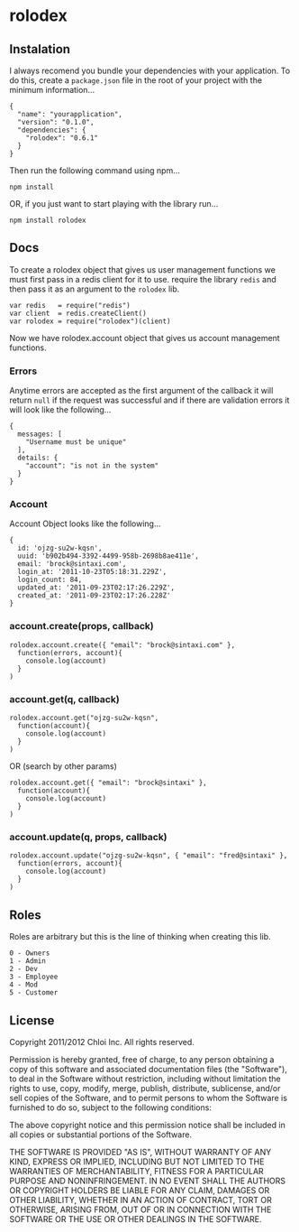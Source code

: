 # rolodex

## Instalation

I always recomend you bundle your dependencies with your application. To do
this, create a `package.json` file in the root of your project with the
minimum information...

    {
      "name": "yourapplication",
      "version": "0.1.0",
      "dependencies": {
        "rolodex": "0.6.1"
      }
    }

Then run the following command using npm...

    npm install

OR, if you just want to start playing with the library run...

    npm install rolodex

## Docs

To create a rolodex object that gives us user management functions we must
first pass in a redis client for it to use. require the library `redis` and
then pass it as an argument to the `rolodex` lib. 

    var redis   = require("redis")
    var client  = redis.createClient()
    var rolodex = require("rolodex")(client)

Now we have rolodex.account object that gives us account management functions.

### Errors

Anytime errors are accepted as the first argument of the callback it will
return `null` if the request was successful and if there are validation
errors it will look like the following...

    {
      messages: [
        "Username must be unique"
      ],
      details: {
        "account": "is not in the system"
      }
    }

### Account

Account Object looks like the following...

    { 
      id: 'ojzg-su2w-kqsn',
      uuid: 'b902b494-3392-4499-958b-2698b8ae411e',
      email: 'brock@sintaxi.com',
      login_at: '2011-10-23T05:18:31.229Z',
      login_count: 84,
      updated_at: '2011-09-23T02:17:26.229Z',
      created_at: '2011-09-23T02:17:26.228Z'
    }

### account.create(props, callback)

    rolodex.account.create({ "email": "brock@sintaxi.com" },
      function(errors, account){
        console.log(account)
      }
    )

### account.get(q, callback)

    rolodex.account.get("ojzg-su2w-kqsn",
      function(account){
        console.log(account)
      }
    )

OR (search by other params)

    rolodex.account.get({ "email": "brock@sintaxi" },
      function(account){
        console.log(account)
      }
    )

### account.update(q, props, callback)

    rolodex.account.update("ojzg-su2w-kqsn", { "email": "fred@sintaxi" },
      function(errors, account){
        console.log(account)
      }
    )

## Roles

Roles are arbitrary but this is the line of thinking when creating this lib.

    0 - Owners
    1 - Admin
    2 - Dev
    3 - Employee
    4 - Mod
    5 - Customer

## License

Copyright 2011/2012 Chloi Inc.
All rights reserved.

Permission is hereby granted, free of charge, to any person
obtaining a copy of this software and associated documentation
files (the "Software"), to deal in the Software without
restriction, including without limitation the rights to use,
copy, modify, merge, publish, distribute, sublicense, and/or sell
copies of the Software, and to permit persons to whom the
Software is furnished to do so, subject to the following
conditions:

The above copyright notice and this permission notice shall be
included in all copies or substantial portions of the Software.

THE SOFTWARE IS PROVIDED "AS IS", WITHOUT WARRANTY OF ANY KIND,
EXPRESS OR IMPLIED, INCLUDING BUT NOT LIMITED TO THE WARRANTIES
OF MERCHANTABILITY, FITNESS FOR A PARTICULAR PURPOSE AND
NONINFRINGEMENT. IN NO EVENT SHALL THE AUTHORS OR COPYRIGHT
HOLDERS BE LIABLE FOR ANY CLAIM, DAMAGES OR OTHER LIABILITY,
WHETHER IN AN ACTION OF CONTRACT, TORT OR OTHERWISE, ARISING
FROM, OUT OF OR IN CONNECTION WITH THE SOFTWARE OR THE USE OR
OTHER DEALINGS IN THE SOFTWARE.
